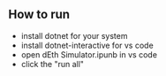 ## How to run

* install dotnet for your system
* install dotnet-interactive for vs code
* open dEth Simulator.ipunb in vs code
* click the "run all"
